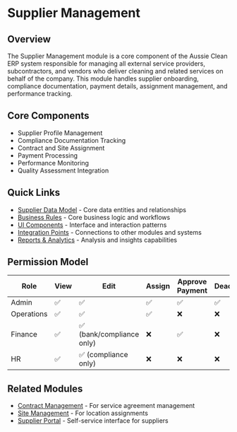 
# Supplier Management

## Overview
The Supplier Management module is a core component of the Aussie Clean ERP system responsible for managing all external service providers, subcontractors, and vendors who deliver cleaning and related services on behalf of the company. This module handles supplier onboarding, compliance documentation, payment details, assignment management, and performance tracking.

## Core Components
- Supplier Profile Management
- Compliance Documentation Tracking
- Contract and Site Assignment
- Payment Processing
- Performance Monitoring
- Quality Assessment Integration

## Quick Links
- [Supplier Data Model](./supplier/SUPPLIER_DATA_MODEL.md) - Core data entities and relationships
- [Business Rules](./supplier/BUSINESS_RULES.md) - Core business logic and workflows
- [UI Components](./supplier/UI_COMPONENTS.md) - Interface and interaction patterns
- [Integration Points](./supplier/INTEGRATION_POINTS.md) - Connections to other modules and systems
- [Reports & Analytics](./supplier/REPORTS_ANALYTICS.md) - Analysis and insights capabilities

## Permission Model

| Role | View | Edit | Assign | Approve Payment | Deactivate | Delete |
|------|------|------|--------|----------------|------------|--------|
| Admin | ✅ | ✅ | ✅ | ✅ | ✅ | ✅ |
| Operations | ✅ | ✅ | ✅ | ❌ | ❌ | ❌ |
| Finance | ✅ | ✅ (bank/compliance only) | ❌ | ✅ | ❌ | ❌ |
| HR | ✅ | ✅ (compliance only) | ❌ | ❌ | ❌ | ❌ |

## Related Modules
- [Contract Management](./CONTRACT_MANAGEMENT.md) - For service agreement management
- [Site Management](./SITE_MANAGEMENT.md) - For location assignments
- [Supplier Portal](./SUPPLIER_PORTAL.md) - Self-service interface for suppliers
